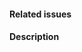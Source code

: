 <!-- 
Things to check before submitting a pull request:
  * Label this PR with the correct semver label (if you have permission to do so).
    - semver.patch: Backwards compatible bug fixes.
    - semver.minor: Backwards compatible feature additions.
    - semver.major: Breaking changes. This includes changing interfaces or configuration behaviour.
  * Target the correct branch. Patch updates can target main, other changes should target the latest versions/* branch.
  * Update the RELEASE_NOTES.md document in case of relevant feature or config changes.
-->

#### Related issues
<!-- Reference any relevant issues here. Closing keywords only have an effect when targeting the main branch. -->

#### Description
<!-- Describe the relevant changes in this PR. Also add notes that might be relevant for code reviewers. -->
